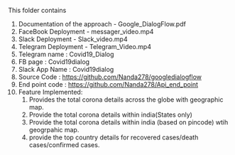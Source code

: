 This folder contains

1. Documentation of the approach -  Google_DialogFlow.pdf
2. FaceBook Deployment - messager_video.mp4
3. Slack Deployment - Slack_video.mp4
4. Telegram Deployment - Telegram_Video.mp4
5. Telegram name : Covid19_Dialog
6. FB page : Covid19dialog
7. Slack App Name : Covid19dialog
8. Source Code : https://github.com/Nanda278/googledialogflow
9. End point code : https://github.com/Nanda278/Api_end_point
10. Feature Implemented:
    1. Provides the total corona details across the globe with geographic map.
    2. Provide the total corona details within india(States only)
    3. Provide the total corona details within india (based on pincode) wtih geogrpahic map.
    4. provide the top country details for recovered cases/death cases/confirmed cases.
    
